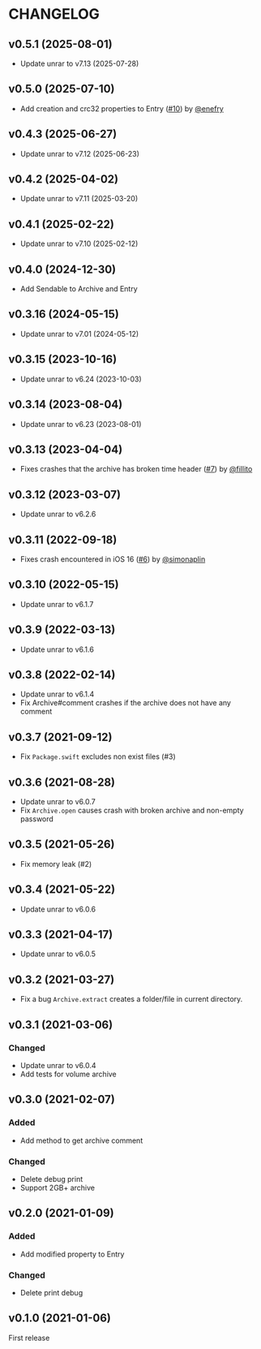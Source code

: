 # CHANGELOG
## v0.5.1 (2025-08-01)

- Update unrar to v7.13 (2025-07-28)

## v0.5.0 (2025-07-10)

- Add creation and crc32 properties to Entry ([#10](https://github.com/mtgto/Unrar.swift/pull/10)) by [@enefry](https://github.com/enefry)

## v0.4.3 (2025-06-27)

- Update unrar to v7.12 (2025-06-23)

## v0.4.2 (2025-04-02)

- Update unrar to v7.11 (2025-03-20)

## v0.4.1 (2025-02-22)

- Update unrar to v7.10 (2025-02-12)

## v0.4.0 (2024-12-30)

- Add Sendable to Archive and Entry

## v0.3.16 (2024-05-15)

- Update unrar to v7.01 (2024-05-12)

## v0.3.15 (2023-10-16)

- Update unrar to v6.24 (2023-10-03)

## v0.3.14 (2023-08-04)

- Update unrar to v6.23 (2023-08-01)

## v0.3.13 (2023-04-04)

- Fixes crashes that the archive has broken time header ([#7](https://github.com/mtgto/Unrar.swift/pull/7)) by [@fillito](https://github.com/fillito)

## v0.3.12 (2023-03-07)

- Update unrar to v6.2.6

## v0.3.11 (2022-09-18)

- Fixes crash encountered in iOS 16 ([#6](https://github.com/mtgto/Unrar.swift/pull/6)) by [@simonaplin](https://github.com/simonaplin)

## v0.3.10 (2022-05-15)

- Update unrar to v6.1.7

## v0.3.9 (2022-03-13)

- Update unrar to v6.1.6

## v0.3.8 (2022-02-14)

- Update unrar to v6.1.4
- Fix Archive#comment crashes if the archive does not have any comment

## v0.3.7 (2021-09-12)

- Fix `Package.swift` excludes non exist files (#3)

## v0.3.6 (2021-08-28)

- Update unrar to v6.0.7
- Fix `Archive.open` causes crash with broken archive and non-empty password

## v0.3.5 (2021-05-26)

- Fix memory leak (#2)

## v0.3.4 (2021-05-22)

- Update unrar to v6.0.6

## v0.3.3 (2021-04-17)

- Update unrar to v6.0.5

## v0.3.2 (2021-03-27)

- Fix a bug `Archive.extract` creates a folder/file in current directory.

## v0.3.1 (2021-03-06)

### Changed

- Update unrar to v6.0.4
- Add tests for volume archive

## v0.3.0 (2021-02-07)

### Added

- Add method to get archive comment

### Changed

- Delete debug print
- Support 2GB+ archive

## v0.2.0 (2021-01-09)

### Added

- Add modified property to Entry

### Changed

- Delete print debug

## v0.1.0 (2021-01-06)

First release
